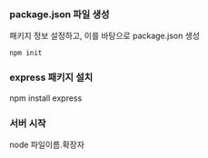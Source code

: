 ### package.json 파일 생성

패키지 정보 설정하고, 이를 바탕으로 package.json 생성

```
npm init
```

### express 패키지 설치

npm install express

### 서버 시작

node 파일이름.확장자
